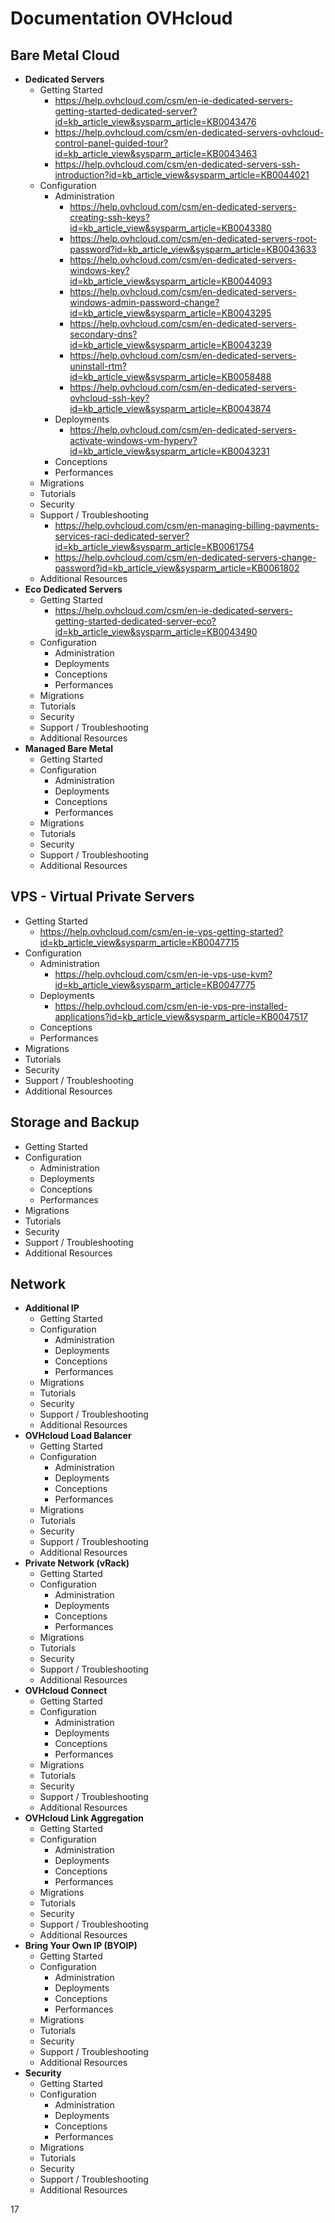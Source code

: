 # Documentation OVHcloud

## Bare Metal Cloud
- **Dedicated Servers**
  - Getting Started
    - https://help.ovhcloud.com/csm/en-ie-dedicated-servers-getting-started-dedicated-server?id=kb_article_view&sysparm_article=KB0043476
    - https://help.ovhcloud.com/csm/en-dedicated-servers-ovhcloud-control-panel-guided-tour?id=kb_article_view&sysparm_article=KB0043463
    - https://help.ovhcloud.com/csm/en-dedicated-servers-ssh-introduction?id=kb_article_view&sysparm_article=KB0044021
  - Configuration
    - Administration
      - https://help.ovhcloud.com/csm/en-dedicated-servers-creating-ssh-keys?id=kb_article_view&sysparm_article=KB0043380
      - https://help.ovhcloud.com/csm/en-dedicated-servers-root-password?id=kb_article_view&sysparm_article=KB0043633
      - https://help.ovhcloud.com/csm/en-dedicated-servers-windows-key?id=kb_article_view&sysparm_article=KB0044093
      - https://help.ovhcloud.com/csm/en-dedicated-servers-windows-admin-password-change?id=kb_article_view&sysparm_article=KB0043295
      - https://help.ovhcloud.com/csm/en-dedicated-servers-secondary-dns?id=kb_article_view&sysparm_article=KB0043239
      - https://help.ovhcloud.com/csm/en-dedicated-servers-uninstall-rtm?id=kb_article_view&sysparm_article=KB0058488
      - https://help.ovhcloud.com/csm/en-dedicated-servers-ovhcloud-ssh-key?id=kb_article_view&sysparm_article=KB0043874
    - Deployments
      - https://help.ovhcloud.com/csm/en-dedicated-servers-activate-windows-vm-hyperv?id=kb_article_view&sysparm_article=KB0043231
    - Conceptions
    - Performances
  - Migrations
  - Tutorials
  - Security
  - Support / Troubleshooting
    - https://help.ovhcloud.com/csm/en-managing-billing-payments-services-raci-dedicated-server?id=kb_article_view&sysparm_article=KB0061754
    - https://help.ovhcloud.com/csm/en-dedicated-servers-change-password?id=kb_article_view&sysparm_article=KB0061802
  - Additional Resources
- **Eco Dedicated Servers**
  - Getting Started
    - https://help.ovhcloud.com/csm/en-ie-dedicated-servers-getting-started-dedicated-server-eco?id=kb_article_view&sysparm_article=KB0043490
  - Configuration
    - Administration
    - Deployments
    - Conceptions
    - Performances
  - Migrations
  - Tutorials
  - Security
  - Support / Troubleshooting
  - Additional Resources
- **Managed Bare Metal**
  - Getting Started
  - Configuration
    - Administration
    - Deployments
    - Conceptions
    - Performances
  - Migrations
  - Tutorials
  - Security
  - Support / Troubleshooting
  - Additional Resources

## VPS - Virtual Private Servers
- Getting Started
  - https://help.ovhcloud.com/csm/en-ie-vps-getting-started?id=kb_article_view&sysparm_article=KB0047715
- Configuration
  - Administration
    - https://help.ovhcloud.com/csm/en-ie-vps-use-kvm?id=kb_article_view&sysparm_article=KB0047775
  - Deployments
    - https://help.ovhcloud.com/csm/en-ie-vps-pre-installed-applications?id=kb_article_view&sysparm_article=KB0047517
  - Conceptions
  - Performances
- Migrations
- Tutorials
- Security
- Support / Troubleshooting
- Additional Resources

## Storage and Backup
- Getting Started
- Configuration
  - Administration
  - Deployments
  - Conceptions
  - Performances
- Migrations
- Tutorials
- Security
- Support / Troubleshooting
- Additional Resources

## Network
- **Additional IP**
  - Getting Started
  - Configuration
    - Administration
    - Deployments
    - Conceptions
    - Performances
  - Migrations
  - Tutorials
  - Security
  - Support / Troubleshooting
  - Additional Resources
- **OVHcloud Load Balancer**
  - Getting Started
  - Configuration
    - Administration
    - Deployments
    - Conceptions
    - Performances
  - Migrations
  - Tutorials
  - Security
  - Support / Troubleshooting
  - Additional Resources
- **Private Network (vRack)**
  - Getting Started
  - Configuration
    - Administration
    - Deployments
    - Conceptions
    - Performances
  - Migrations
  - Tutorials
  - Security
  - Support / Troubleshooting
  - Additional Resources
- **OVHcloud Connect**
  - Getting Started
  - Configuration
    - Administration
    - Deployments
    - Conceptions
    - Performances
  - Migrations
  - Tutorials
  - Security
  - Support / Troubleshooting
  - Additional Resources
- **OVHcloud Link Aggregation**
  - Getting Started
  - Configuration
    - Administration
    - Deployments
    - Conceptions
    - Performances
  - Migrations
  - Tutorials
  - Security
  - Support / Troubleshooting
  - Additional Resources
- **Bring Your Own IP (BYOIP)**
  - Getting Started
  - Configuration
    - Administration
    - Deployments
    - Conceptions
    - Performances
  - Migrations
  - Tutorials
  - Security
  - Support / Troubleshooting
  - Additional Resources
- **Security**
  - Getting Started
  - Configuration
    - Administration
    - Deployments
    - Conceptions
    - Performances
  - Migrations
  - Tutorials
  - Security
  - Support / Troubleshooting
  - Additional Resources

17
